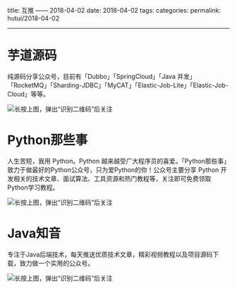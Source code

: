 title: 互推 —— 2018-04-02
date: 2018-04-02
tags:
categories:
permalink: hutui/2018-04-02

-------

# 芋道源码

纯源码分享公众号，目前有「Dubbo」「SpringCloud」「Java 并发」「RocketMQ」「Sharding-JDBC」「MyCAT」「Elastic-Job-Lite」「Elastic-Job-Cloud」等等。

![长按上图，弹出“识别二维码”后关注](https://mmbiz.qpic.cn/mmbiz_png/IibUVnJ665WoCNgk4890Z9nbQQWrOAfu1wyVtFJL0mwRuWRzP2jB4oG4SCNrmH1CWN2ScfZGQbU54Xmia7c2b6Cg/640?wx_fmt=png&tp=webp&wxfrom=5&wx_lazy=1)

# Python那些事

人生苦短，我用 Python。Python 越来越受广大程序员的喜爱。「Python那些事」致力于做最好的Python公众号，只为爱Python的你！公众号主要分享 Python 开发相关的技术文章、面试算法、工具资源和热门教程等，关注即可免费领取Python学习教程。

![长按上图，弹出“识别二维码”后关注](https://mmbiz.qpic.cn/mmbiz_jpg/JdLkEI9sZfeMGxmkib7Z2lNbLvhHm4gSKCG8oFbXquGaDLgxYIWToJ7eCcmPnRlOBCKMxK1Q09hJibAvcLic9ZEEA/640?wx_fmt=jpeg&tp=webp&wxfrom=5&wx_lazy=1)

# Java知音

专注于Java后端技术，每天推送优质技术文章，精彩视频教程以及项目源码下载，致力做一个实用的公众号。

![长按上图，弹出“识别二维码”后关注](https://mmbiz.qpic.cn/mmbiz_jpg/sG1icpcmhbiaD0cuSknI7l7vxsWpXiaMBQmtnlnxtOBgP39LVGPDPDXWhq31FLmzPTQkE9nKbJV0bVgXlA2TiaH2Zg/640?tp=webp&wxfrom=5&wx_lazy=1)